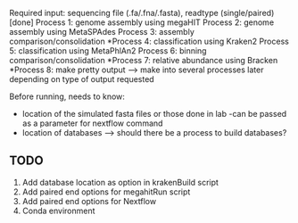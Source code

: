 Required input: sequencing file (.fa/.fna/.fasta), readtype (single/paired)
[done] Process 1: genome assembly using megaHIT
Process 2: genome assembly using MetaSPAdes
Process 3: assembly comparison/consolidation
*Process 4: classification using Kraken2
Process 5: classification using MetaPhlAn2
Process 6: binning comparison/consolidation
*Process 7: relative abundance using Bracken
*Process 8: make pretty output --> make into several processes later depending on type of output requested

Before running, needs to know:
- location of the simulated fasta files or those done in lab -can be passed as a parameter for nextflow command
- location of databases --> should there be a process to build databases?

## TODO
1. Add database location as option in krakenBuild script
2. Add paired end options for megahitRun script
3. Add paired end options for Nextflow 
4. Conda environment
